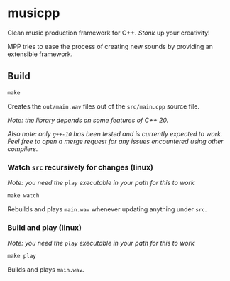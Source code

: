 # musicpp

Clean music production framework for C++. *Stonk* up your creativity!

MPP tries to ease the process of creating new sounds by providing an extensible framework.

## Build

```cpp
make
```

Creates the `out/main.wav` files out of the `src/main.cpp` source file.

*Note: the library depends on some features of C++ 20.*

*Also note: only `g++-10` has been tested and is currently expected to work. Feel free to open a merge request for any issues encountered using other compilers.*

### Watch `src` recursively for changes (linux)

*Note: you need the `play` executable in your path for this to work*

```cpp
make watch
```

Rebuilds and plays `main.wav` whenever updating anything under `src`.

### Build and play (linux)

*Note: you need the `play` executable in your path for this to work*

```cpp
make play
```

Builds and plays `main.wav`.
